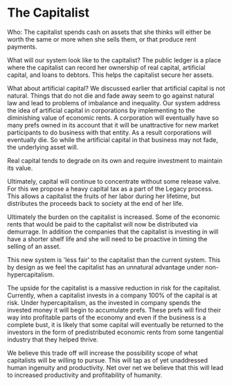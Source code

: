 # The Capitalist

Who: The capitalist spends cash on assets that she thinks will either be worth the same or more when she sells them, or that produce rent payments.

What will our system look like to the capitalist? The public ledger is a place where the capitalist can record her ownership of real capital, artificial capital, and loans to debtors.  This helps the capitalist secure her assets.

What about artificial capital?  We discussed earlier that artificial capital is not natural.  Things that do not die and fade away seem to go against natural law and lead to problems of imbalance and inequality.  Our system address the idea of artificial capital in corporations by implementing to the diminishing value of economic rents.  A corporation will eventually have so many prefs owned in its account that it will be unattractive for new market participants to do business with that entity.  As a result corporations will eventually die.  So while the artificial capital in that business may not fade, the underlying asset will.

Real capital tends to degrade on its own and require investment to maintain its value.

Ultimately, capital will continue to concentrate without some release valve.  For this we propose a heavy capital tax as a part of the Legacy process.  This allows a capitalist the fruits of her labor during her lifetime, but distributes the proceeds back to society at the end of her life.

Ultimately the burden on the capitalist is increased.  Some of the economic rents that would be paid to the capitalist will now be distributed via demurrage. In addition the companies that the capitalist is investing in will have a shorter shelf life and she will need to be proactive in timing the selling of an asset.

This new system is 'less fair' to the capitalist than the current system.  This by design as we feel the capitalist has an unnatural advantage under non-hypercapitalism.

The upside for the capitalist is a massive reduction in risk for the capitalist.  Currently, when a capitalist invests in a company 100% of the capital is at risk.  Under hypercapitalism, as the invested in company spends the invested money it will begin to accumulate prefs.  These prefs will find their way into profitable parts of the economy and even if the business is a complete bust, it is likely that some capital will eventually be returned to the investors in the form of predistributed economic rents from some tangential industry that they helped thrive.

We believe this trade off will increase the possibility scope of what capitalists will be willing to pursue.  This will tap as of yet unaddressed human ingenuity and productivity.  Net over net we believe that this will lead to increased productivity and profitability of humanity.
